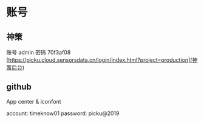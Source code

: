 # 账号

## 神策

账号 admin
密码 70f3af08
[https://picku.cloud.sensorsdata.cn/login/index.html?project=production](神策后台)

## github

App center & iconfont

account: timeknow01
password: picku@2019

